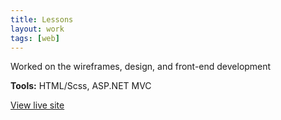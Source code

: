 ```yaml
---
title: Lessons
layout: work
tags: [web]
---
```


Worked on the wireframes, design, and front-end development

**Tools:** HTML/Scss, ASP.NET MVC

<p class="gotolive">
  <a class="btn" href="https://www.tradingacademy.com/lessons/">View live site</a>
</p>

<figure class="project-img">
  <img class="lazy" data-src="{{ '/assets/img/works/lftp_1.jpg' | relative_url }}">
</figure>

<figure class="project-img">
  <img class="lazy" data-src="{{ '/assets/img/works/lftp_2.jpg' | relative_url }}">
</figure>